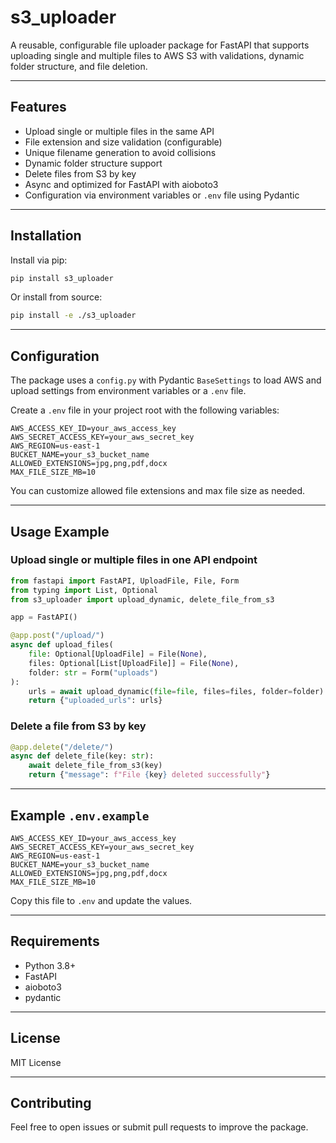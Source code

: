 # s3_uploader

A reusable, configurable file uploader package for FastAPI that supports uploading single and multiple files to AWS S3 with validations, dynamic folder structure, and file deletion.

---

## Features

- Upload single or multiple files in the same API
- File extension and size validation (configurable)
- Unique filename generation to avoid collisions
- Dynamic folder structure support
- Delete files from S3 by key
- Async and optimized for FastAPI with aioboto3
- Configuration via environment variables or `.env` file using Pydantic

---

## Installation

Install via pip:

```bash
pip install s3_uploader
```

Or install from source:

```bash
pip install -e ./s3_uploader
```

---

## Configuration

The package uses a `config.py` with Pydantic `BaseSettings` to load AWS and upload settings from environment variables or a `.env` file.

Create a `.env` file in your project root with the following variables:

```env
AWS_ACCESS_KEY_ID=your_aws_access_key
AWS_SECRET_ACCESS_KEY=your_aws_secret_key
AWS_REGION=us-east-1
BUCKET_NAME=your_s3_bucket_name
ALLOWED_EXTENSIONS=jpg,png,pdf,docx
MAX_FILE_SIZE_MB=10
```

You can customize allowed file extensions and max file size as needed.

---

## Usage Example

### Upload single or multiple files in one API endpoint

```python
from fastapi import FastAPI, UploadFile, File, Form
from typing import List, Optional
from s3_uploader import upload_dynamic, delete_file_from_s3

app = FastAPI()

@app.post("/upload/")
async def upload_files(
    file: Optional[UploadFile] = File(None),
    files: Optional[List[UploadFile]] = File(None),
    folder: str = Form("uploads")
):
    urls = await upload_dynamic(file=file, files=files, folder=folder)
    return {"uploaded_urls": urls}
```

### Delete a file from S3 by key

```python
@app.delete("/delete/")
async def delete_file(key: str):
    await delete_file_from_s3(key)
    return {"message": f"File {key} deleted successfully"}
```

---

## Example `.env.example`

```env
AWS_ACCESS_KEY_ID=your_aws_access_key
AWS_SECRET_ACCESS_KEY=your_aws_secret_key
AWS_REGION=us-east-1
BUCKET_NAME=your_s3_bucket_name
ALLOWED_EXTENSIONS=jpg,png,pdf,docx
MAX_FILE_SIZE_MB=10
```

Copy this file to `.env` and update the values.

---

## Requirements

- Python 3.8+
- FastAPI
- aioboto3
- pydantic

---

## License

MIT License

---

## Contributing

Feel free to open issues or submit pull requests to improve the package.
